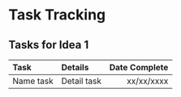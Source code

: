 # Task Tracking

## Tasks for Idea 1

| Task    |  Details    | Date Complete  |
| :------------- |:-------------|-------------:|
| Name task | Detail task | xx/xx/xxxx |
